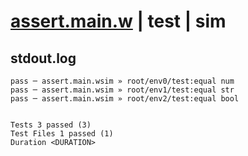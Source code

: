 # [assert.main.w](../../../../../../examples/tests/sdk_tests/testing/assert.main.w) | test | sim

## stdout.log
```log
pass ─ assert.main.wsim » root/env0/test:equal num 
pass ─ assert.main.wsim » root/env1/test:equal str 
pass ─ assert.main.wsim » root/env2/test:equal bool
 
 
Tests 3 passed (3)
Test Files 1 passed (1)
Duration <DURATION>
```


